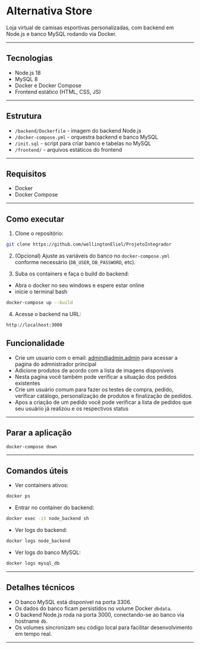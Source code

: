# Alternativa Store

Loja virtual de camisas esportivas personalizadas, com backend em Node.js e banco MySQL rodando via Docker.

---

## Tecnologias

- Node.js 18
- MySQL 8
- Docker e Docker Compose
- Frontend estático (HTML, CSS, JS)

---

## Estrutura

- `/backend/Dockerfile` - imagem do backend Node.js
- `/docker-compose.yml` - orquestra backend e banco MySQL
- `/init.sql` - script para criar banco e tabelas no MySQL
- `/frontend/` - arquivos estáticos do frontend

---

## Requisitos

- Docker
- Docker Compose

---

## Como executar

1. Clone o repositório:
```bash
git clone https://github.com/wellingtonEliel/ProjetoIntegrador

```

2. (Opcional) Ajuste as variáveis do banco no `docker-compose.yml` conforme necessário (`DB_USER`, `DB_PASSWORD`, etc).


3. Suba os containers e faça o build do backend:

- Abra o docker no seu windows e espere estar online
- inicie o terminal bash
```bash
docker-compose up --build
```

4. Acesse o backend na URL:
```
http://localhost:3000
```

## Funcionalidade

- Crie um usuario com o email: admin@admin.admin para acessar a pagina do admnistrador principal
- Adicione produtos de acordo com a lista de imagens disponíveis
- Nesta pagina você também pode verificar a situação dos pedidos existentes
- Crie um usuário comum para fazer os testes de compra, pedido, verificar catálogo, personalização de produtos e finalização de pedidos.
- Apos  a criação de um pedido você pode verificar a lista de pedidos que seu usuário já realizou e os respectivos status

---

## Parar a aplicação

```bash
docker-compose down
```

---

## Comandos úteis

- Ver containers ativos:
```bash
docker ps
```

- Entrar no container do backend:
```bash
docker exec -it node_backend sh
```

- Ver logs do backend:
```bash
docker logs node_backend
```

- Ver logs do banco MySQL:
```bash
docker logs mysql_db
```

---



## Detalhes técnicos

- O banco MySQL está disponível na porta 3306.
- Os dados do banco ficam persistidos no volume Docker `dbdata`.
- O backend Node.js roda na porta 3000, conectando-se ao banco via hostname `db`.
- Os volumes sincronizam seu código local para facilitar desenvolvimento em tempo real.

---